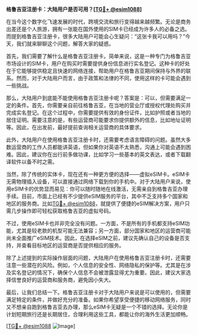 **格鲁吉亚注册卡：大陆用户是否可用？[[TG💪+ @esim1088](https://t.me/s/esim1088)]**

在当今这个数字化飞速发展的时代，跨境交流和旅行变得越来越频繁。无论是商务出差还是个人旅游，拥有一张能在国外使用的SIM卡已经成为许多人的必备之选。而提到格鲁吉亚注册卡，很多大陆用户可能会心生疑问：“这张卡我可以用吗？”今天，我们就来聊聊这个问题，解答大家的疑惑。

首先，我们需要了解什么是格鲁吉亚注册卡。简单来说，这是一种专门为格鲁吉亚市场设计的SIM卡，用户在购买时需要提供身份信息进行实名登记。这种卡的好处在于它能够提供稳定且快速的网络连接，帮助用户在格鲁吉亚期间保持与外界的联系。然而，对于大陆用户而言，由于政策和法律的不同，使用这样的卡可能会遇到一些挑战。

那么，大陆用户到底能不能使用格鲁吉亚注册卡呢？答案是：可以，但需要满足一定的条件。首先，你需要亲自前往格鲁吉亚，在当地的营业厅或授权代理处购买并完成实名登记。在这个过程中，你需要提供有效的身份证件，比如护照或者当地的居住证明。需要注意的是，有些运营商可能要求你提供额外的信息，比如地址证明等。因此，在出发前，最好提前查询相关运营商的具体要求。

此外，大陆用户在使用格鲁吉亚注册卡时，还需要考虑语言障碍的问题。虽然大多数运营商的工作人员都能讲英语，但如果你对英语不太熟悉，沟通上可能会遇到困难。因此，建议你在出行前多做功课，比如学习一些基本的英文表达，或者下载翻译软件以备不时之需。

当然，除了传统的实体卡，现在还有一种更方便的选择——虚拟eSIM卡。eSIM卡无需物理插入设备，可以直接通过网络下载到你的手机中。对于大陆用户来说，使用eSIM卡的优势显而易见：你可以随时随地在线激活，无需亲自到格鲁吉亚办理手续。目前，市面上已经有不少提供eSIM服务的平台，其中不乏支持多个国家和地区的服务商。比如[TG💪+ @esim1088](https://t.me/s/esim1088)，就提供了便捷的eSIM解决方案，用户只需几步操作即可轻松获取格鲁吉亚的虚拟号码。

不过，使用eSIM卡也并非完全没有问题。一方面，不是所有的手机都支持eSIM功能，尤其是较老款的机型可能无法兼容；另一方面，部分国家和地区的运营商可能尚未全面推广eSIM技术。因此，在选择eSIM之前，建议先确认自己的设备是否支持，并查看目标地区的运营商是否提供相应的服务。

除了上述提到的实际操作层面的问题，大陆用户在使用格鲁吉亚注册卡时，还需要注意一些潜在的风险。例如，个人信息的安全性、网络隐私的保护等。尤其是在涉及实名登记的情况下，确保个人信息不会被泄露显得尤为重要。因此，建议大家选择信誉良好的运营商和服务商，避免因小失大。

最后，让我们总结一下。格鲁吉亚注册卡对于大陆用户来说是可以使用的，但需要满足特定的条件，并做好充分的准备。如果你希望享受便捷的移动网络服务，同时又不想亲自跑到格鲁吉亚去办理，那么eSIM卡无疑是一个不错的选择。无论你是计划短期旅行还是长期居住，合理利用这些工具，都能让你的海外生活更加顺畅。

[[TG💪+ @esim1088](https://t.me/s/esim1088) ![Image](https://i.postimg.cc/4NQfJmqS/Snipaste-2025-05-13-00-14-12.png)]